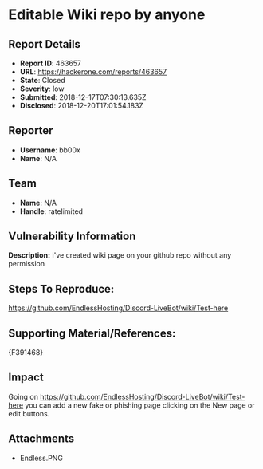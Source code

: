 # Editable Wiki repo by anyone 

## Report Details
- **Report ID**: 463657
- **URL**: https://hackerone.com/reports/463657
- **State**: Closed
- **Severity**: low
- **Submitted**: 2018-12-17T07:30:13.635Z
- **Disclosed**: 2018-12-20T17:01:54.183Z

## Reporter
- **Username**: bb00x
- **Name**: N/A

## Team
- **Name**: N/A
- **Handle**: ratelimited

## Vulnerability Information
**Description:** 
I've created wiki page on your github repo without any permission

## Steps To Reproduce:

https://github.com/EndlessHosting/Discord-LiveBot/wiki/Test-here

## Supporting Material/References:

{F391468}

## Impact

Going on https://github.com/EndlessHosting/Discord-LiveBot/wiki/Test-here  you can add a new fake or phishing page clicking on the New page or edit buttons.

## Attachments
- Endless.PNG
